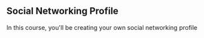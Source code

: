## Social Networking Profile

In this course, you'll be creating your own social networking profile






